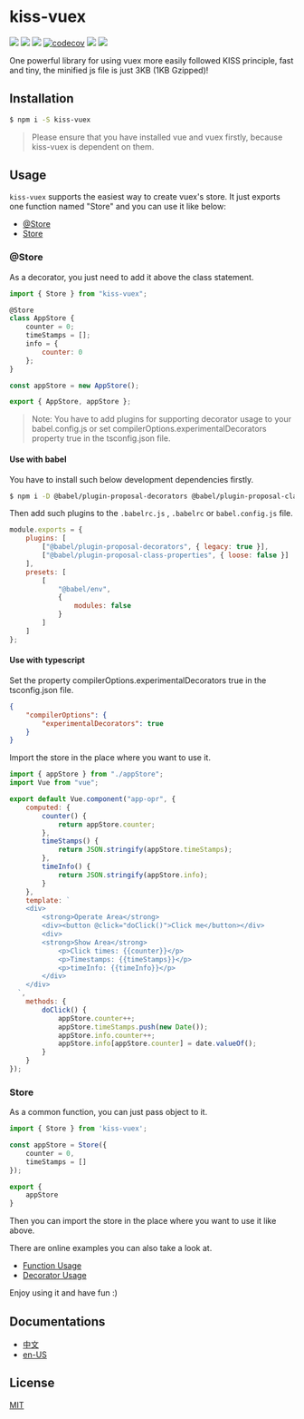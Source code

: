 # kiss-vuex

[![](https://api.travis-ci.org/HalZhan/kiss-vuex.svg?branch=master)](https://travis-ci.org/HalZhan/kiss-vuex)
[![](https://img.shields.io/github/languages/code-size/halzhan/kiss-vuex.svg)](https://www.npmjs.com/package/kiss-vuex)
[![](https://img.shields.io/npm/v/kiss-vuex.svg)](https://www.npmjs.com/package/kiss-vuex)
[![codecov](https://codecov.io/gh/HalZhan/kiss-vuex/branch/master/graph/badge.svg)](https://codecov.io/gh/HalZhan/kiss-vuex)
[![](https://img.shields.io/npm/dm/kiss-vuex.svg)](https://www.npmjs.com/package/kiss-vuex)
[![](https://img.shields.io/github/license/halzhan/kiss-vuex.svg)](https://github.com/HalZhan/kiss-vuex/blob/master/LICENSE)

One powerful library for using vuex more easily followed KISS principle, fast and tiny, the minified js file is just 3KB (1KB Gzipped)!

## Installation

```bash
$ npm i -S kiss-vuex
```

> Please ensure that you have installed vue and vuex firstly, because kiss-vuex is dependent on them.

## Usage

`kiss-vuex` supports the easiest way to create vuex's store. It just exports one function named "Store" and you can use it like below:

-   [@Store](#@Store)
-   [Store](#Store)

### @Store

As a decorator, you just need to add it above the class statement.

```js
import { Store } from "kiss-vuex";

@Store
class AppStore {
    counter = 0;
    timeStamps = [];
    info = {
        counter: 0
    };
}

const appStore = new AppStore();

export { AppStore, appStore };
```

> Note: You have to add plugins for supporting decorator usage to your babel.config.js or set compilerOptions.experimentalDecorators property true in the tsconfig.json file.

#### Use with babel

You have to install such below development dependencies firstly.

```bash
$ npm i -D @babel/plugin-proposal-decorators @babel/plugin-proposal-class-properties
```

Then add such plugins to the `.babelrc.js` , `.babelrc` or `babel.config.js` file.

```js
module.exports = {
    plugins: [
        ["@babel/plugin-proposal-decorators", { legacy: true }],
        ["@babel/plugin-proposal-class-properties", { loose: false }]
    ],
    presets: [
        [
            "@babel/env",
            {
                modules: false
            }
        ]
    ]
};
```

#### Use with typescript

Set the property compilerOptions.experimentalDecorators true in the tsconfig.json file.

```json
{
    "compilerOptions": {
        "experimentalDecorators": true
    }
}
```

Import the store in the place where you want to use it.

```js
import { appStore } from "./appStore";
import Vue from "vue";

export default Vue.component("app-opr", {
    computed: {
        counter() {
            return appStore.counter;
        },
        timeStamps() {
            return JSON.stringify(appStore.timeStamps);
        },
        timeInfo() {
            return JSON.stringify(appStore.info);
        }
    },
    template: `
  	<div>
        <strong>Operate Area</strong>
        <div><button @click="doClick()">Click me</button></div>
        <div>
    	<strong>Show Area</strong>
            <p>Click times: {{counter}}</p>
            <p>Timestamps: {{timeStamps}}</p>
            <p>timeInfo: {{timeInfo}}</p>
        </div>
    </div>
  `,
    methods: {
        doClick() {
            appStore.counter++;
            appStore.timeStamps.push(new Date());
            appStore.info.counter++;
            appStore.info[appStore.counter] = date.valueOf();
        }
    }
});
```

### Store

As a common function, you can just pass object to it.

```js
import { Store } from 'kiss-vuex';

const appStore = Store({
    counter = 0,
    timeStamps = []
});

export {
    appStore
}
```

Then you can import the store in the place where you want to use it like above.

There are online examples you can also take a look at.

-   [Function Usage](http://jsfiddle.net/mubsp2d3/1/)
-   [Decorator Usage](http://jsfiddle.net/wurLz9v3/1/)

Enjoy using it and have fun :)

## Documentations

-   [中文](http://halzhan.cn/kiss-vuex/zh/)
-   [en-US](http://halzhan.cn/kiss-vuex/)

## License

[MIT](http://opensource.org/licenses/MIT)
